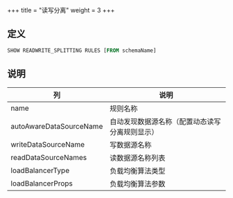 +++
title = "读写分离"
weight = 3
+++

## 定义

```sql
SHOW READWRITE_SPLITTING RULES [FROM schemaName]               
```

## 说明

| 列                      | 说明                                  |
| ----------------------- | ------------------------------------ |
| name                    | 规则名称                               |
| autoAwareDataSourceName | 自动发现数据源名称（配置动态读写分离规则显示）|
| writeDataSourceName     | 写数据源名称                            |
| readDataSourceNames     | 读数据源名称列表                         |
| loadBalancerType        | 负载均衡算法类型                         |
| loadBalancerProps       | 负载均衡算法参数                         |
